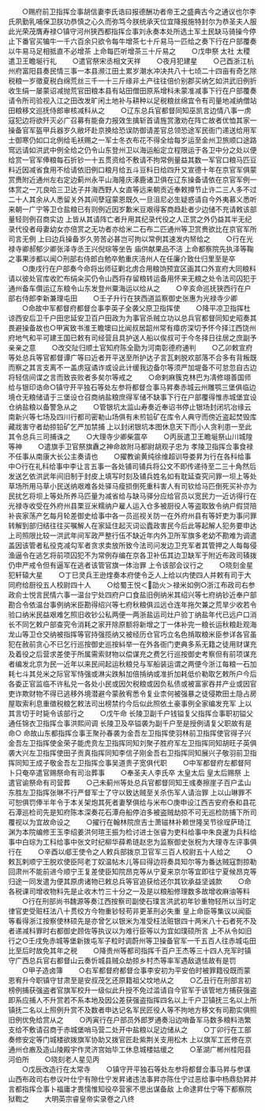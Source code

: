 <!-- { "loadSidebar": true } -->
　　○赐府前卫指挥佥事胡信妻李氏诰曰报德酬功者帝王之盛典古今之通议也尔李氏夙勤乳哺保卫朕功恭慎之心久而弥笃今朕统承天位宜降报施特封尔为恭圣夫人服此光荣茂膺寿禄○镇守河州狭西都指挥佥事刘永奏本处所选土军土民缺马骑操今停止下番官买犏牛一千六百余只欲令每牛增茶七十斤易马一匹给之奏下行在户部覆奏以牛易马足相抵直不必增茶  上命每匹听增茶三十斤易之
　　○戊申祭  太社  太稷遣卫王瞻埏行礼
　　○遣官祭宋丞相文天祥
　　○夜月犯建星
　　○己酉浙江杭州府富阳县奏民情三事一本县濒江田土累岁潮水冲决共八十七顷二十四亩有奇乞除税粮一岁徵夏税白绵荒丝三千一十三斤缘非土产往往倍价别郡买纳乞如洪武旧例折收生绢一屡蒙诏减抛荒官田粮本县有站田僧田原系增科未蒙准减事下行在户部覆奏请令所司验视入江之田改发旷闲土地补与耕种以足税粮丝绵宜令有司量地减纳僧站田粮移文巡抚侍郎审核减科从之
　　○辽东总兵官都督同知巫凯言边情八事一虏寇犯边将欲歼灭必广召募有能奋力报效生擒斩首请旌赏激劝在阵亡故者优恤其家一操备官军盔甲兵器岁久敝坏赴京换给恐误防御请差官总领恐途军民衙门递送给用军士御寒仍如口北例给毛袄赐之一军士冬衣布花不得全给每岁运至金州卫旅顺口途路窎远请如洪武中例全给之仍令山东登州卫以海运船定立程限运于各卫中分之处以便给赏一官军俸粮每石折钞一十五贯资给不敷请不拘常例量益其数一军官口粮马匹豆料近因减省食用不给请依旧例口粮月给五斗豆料日给四升又宣德十年在京官军俱蒙赏赉附近通州左右定边蓟州永平山海隆庆涿鹿诸卫俱在辽东操备请依在京官军例一体赏之一兀良哈三卫达子并海西野人女直等远来朝贡近奉敕撙节止许二三人多不过二十人其余从人悉留关外其间孽寇蒙恩既久一旦沮尼必生疑惑请自今外夷慕义悉听来朝一广宁等卫仓盐粮已有则例近因岁歉米豆艰得客商趋赴者少边储不充请敕该部量轻则例召商实边  上皆从其请阵亡者升用其纪录代役之人正赏之外仍益其半无纪录代役者母妻幼女亦倍赏之无功者亦给米二石布二匹通州等卫赏赉欲比在京官军所司言无例  上曰边兵操备岁久劳苦必甚岂可拘以常例其速发内帑给之
　　○行在光禄寺卿郝郁少卿张泽寺丞王兴倪琮等坐告  庙供献果品不洁  上命都察院先执泽等鞠之事果涉都以闻○刑部右侍郎白勉卒勉重庆涪州人在任廉介致仕归里至是卒
　　○庚戌行在户部奏今命将出师征剿北虏合用粮饷预宜区画其口外宣府大同粮料请以彼处官库收贮布绢籴买仍令山西将存留粮转运备用怀来无粮之处令法司囚犯于通州备车儹运辽东粮令山东发登州粟海运以给从之
　　○辛亥命巡抚狭西行在户部右侍郎李新兼理屯田
　　○壬子升行在狭西道监察御史张惠为光禄寺少卿
　　○命故中军都督府都督佥事李英子全袭父原卫指挥使
　　○降平凉卫指挥杜谅西安后卫千户田忠延安卫百户田政为为事官杀贼立功以总兵官都督同知史昭奏其畏避操备故也○甲寅致书淮王瞻墺曰比闻叔居韶州常有瘴疠深切予怀今择江西饶州府地气和平可建王国已敕有司经营且具护送人船以俟叔可于今冬择日往居之庶副予亲亲之意
　　○改交阯归顺土官知府陈全勖为河南彰德府通判
　　○乙卯敕宣府等处总兵等官都督谭广等曰近者开平送至所护达子言瓦剌脱欢部落不合多有背叛既而察之其言支离不一盖虏寇谲诈或设此计缓我边备尔等须严加堤备不可怠忽自古边将轻信间谍之言而致丧败者多矣尔等戒之
　　○命剌麻簇克林巴为凊修翊善国师给与银印诰命○镇守开平独石等处左参将都督佥事马昇奏赤城云州雕鹗三堡俱临边境仓无粮储请于三堡设仓召商纳盐粮庶得军储不缺事下行在户部覆得惟赤城堡宜设仓纳盐粮以备警急从之
　　○管银坑太监山寿奏近奉诏书停止银场封闭坑冶缘云南新兴等七场及四川行都司密勒山场俱有未煎铅矿在库令人典守而傍近盗起焚毁库藏戕害守者劫掠铅矿乞严加禁捕  上以封闭银坑本图休息天下而小人贪利患一至此其令总兵三司捕诛之
　　○大理寺少卿柴震卒
　　○丙辰遣卫王瞻埏祭山川城隍等神
　　○遣旗手卫官祭旗纛之神命故附马都尉胡观子忠为  孝陵卫指挥佥事食禄不任事从南康大长公主奏请也
　　○擢教谕黄纯徐维超训导娄昇为行在各科给事中○行在礼科给事中李让言五事一各处铺司铺兵将公文不即传递待至二三十角然后发送乞依洪武年间旧制于封皮上填写时刻及铺兵姓名如有耽延查究问罪一坝上等处草场所用马草小民送纳艰难各处驿马瘦损倒死重科害人有司钦给马匹倒死买补亦为民扰乞将坝上等处所养马匹量为减省给与缺马驿分应给官员以宽民力一近访得行在光禄寺收受在外府州县栗豆米糯纳户雇人运入仓多被厨役人等盗取致令纳户假贷陪补丧家荡产乞每月轮差御史给事中各一员巡视关防一在外府州县有等奸吏为事问罪转解到部归结往往买嘱解人在家延住起灭词讼蠹政害民今后此等起解人犯务要申达上司照限比较一洪武年间军政严整行伍不缺近年内外卫所军旗多老幼不勘难为调遣盖因该管者私役克减勾军者贪求卖放所致今法司问发边卫充军者其管押之人每每侵渔逼令在逃乞将前项囚犯不为常例存编在京各卫补伍其边卫缺军于附近布政司辏拨仍申严戒令但有逼军在逃者该管官旗一体治罪  上令该部会议行之
　　○晓刻金星犯轩辕大星
　　○丁巳灵兵王逊煃奏本府使令乏人上给以内使四人并敕有司于大同府给厨役五人校尉四十人
　　○给蜀王悦＜劭火＞禄米如例○浙江布政司右参政俞士悦言民情六事一温台宁处四府户口食盐旧例纳米其绍兴等七府纳钞近奉户部勘合令依温台事例纳米臣勘得绍兴等七府秋粮俱泒远仓连年拖欠兼之荒旱少收若令验口纳米民益艰难乞照旧收钞公私两便一两浙盐运司灶户验丁纳盐年代已远户口消长不同乞敕户部查究令消耗之家开除原额将新增之丁一体补完一粮长运秋粮赴观海龙山等卫仓交纳被指挥等官持强揽纳又被经历仓官巧立名色掯取粮米臣参详各官虽犯在赦前贪心不已乞行巡按御史巡按紏举一在外各衙门吏典多系无籍之徒用财谋充及着役之后营求差使于所属需索财物以偿谋充之费乞行巡按御史考察但有前项谋充者编发北京为民一近年以来民间起运秋粮兑与军船装运谓之两便今浙江每粮一石加耗七斗其兑米之际官军恃强或淋尖跌斛加倍掯纳或准折加耗低价勒取乞敕所户今后各委正官监临不许私兑一各处小民或因欠税粮或因负私债或被富家吞并产业或因官吏诈欺财物不得已逃移外境潜避今蒙赦宥悉令复业柰何被强暴之徒侵欺田土隐占房屋取索利息重徵税粮乞敕法司出榜禁约今后似此照依土豪事例全家编发充军  上以其言切于时毙令该部行之
　　○戊午命  长陵卫副千户钱镒复父指挥佥事职初镒父通任锦衣卫指挥佥事洪熙间调  长陵卫及卒镒袭为副千户至是授例请复父职故有是命○  命故山东都指挥佥事王聚孙春袭为金吾左卫指挥使羽林前卫指挥使官得子兴金吾左卫指挥使金荣子能虎贲左卫指挥同知刘聚子胜府军左卫指挥同知胡旺子英俱袭大兴左卫指挥使田子贡真指挥同知李信子刚金吾右卫指挥同知展兴子敬羽前卫指挥同知王成子敬金吾左卫指挥佥事吴道贵子宽俱代职
　　○中军都督府左都督阿卜只奄卒遣官赐祭命有司治葬事
　　○奉圣夫人李氏卒  太皇太后  皇太后赐祭  上遣官谕祭命有司营葬
　　○己未蓟州等处总兵官都督同知王彧奏擦崖子百户孟山东胜左卫指挥张琳不行严督军士了守以致达贼至关杀伤军人请治罪  上以山琳罪不可恕俱罚俸半年令于本关架炮其死者妻孥俱给与米布○庚申设江西吉安府泰和县花石潭巡检司先是知府陈本深奏花石潭舟船停泊多被盗贼劫掠不可无巡检防捕下所司覆视以为宜故命设之
　　○擢行在翰林院庶吉士萧镃林补赖世隆吴节徐珵萨琦江渊为本院编修王玉李绍姜洪何瑄王振为检讨进士张睿为吏科给事中朱良暹为兵科给事中白琮为工科给事中张文时纪柳华薛希琏赵忠为监察御史张柷为大理寺左评事俱行在
　　○辛酉以郕王使令之人敕兵部拨京卫官军三百人校尉五十人给之
　　○敕瓦剌顺宁王脱欢使臣阿老丁奴温帖木儿等曰得边将奏具知尔等为番达贼寇剽掠勒回肃州不能前进今顺宁王复差使臣知院昂克等从宁夏来京尔等宜即往宁夏候昂克等归途一同发遣为便其原虏诸物已敕总兵等官追获给还尔其钦承益坚诚款
　　○命各税课司增收物料先是止收木竹三十分之一及是以粮船修理数多故增收麻油等料
　　○行在刑部尚书魏源等奏江西按察司副使石璞言洪武初年钞重物轻所以当时定律官吏受赃枉法八十贯绞方今物重钞轻苟非更革刑必失重  皇上命臣等集议以闻臣等看得浙江按察使林硕先是亦曾乞以银米为准受枉法赃银四十两米八十石者死不及者递减科罪时右都御史顾佐等执议以为难行臣等以为宜如璞硕所言  上不从令如旧行之○壬戌免赤城等堡新拨屯军子粒时调蔚州等卫操备官军一千五百人往赤城屯田比至后时故免其年之税
　　○降贵州等都司指挥千百户王杰等三十四人充军时镇守广西总兵官右都督山云奏忻城县贼众劫掠乡村杰等率军遇敌退怯故有是罚
　　○甲子造卤簿
　　○右军都督府都督佥事李安初为平安伯时被罪籍役既而蒙恩宥升今职镇守甘肃至是安叔茂乞还原籍祖父坟地从之
　　○乙丑行在刑部言初榜例捕获强盗者官旗军校升一级似此升授不免过滥请自今官军于该管地方捕获强盗即系应捕人不升赏若不系本地及因公差获强盗指挥四名以上千户卫镇抚三名以上所镇抚二名以上照例升赏不及数者申达记名军民匠役人等不拘地方移文有司勘实俱照旧例优免给赏从之
　　○丙寅行在户部员外郎罗通奏沿边哨备军马数多粮料浩繁支给不敷请召商于赤城堡哨马营二处开中盐粮以足边储从之
　　○丁卯行在工部奏修安定等门城楼欲拨旗军协助又拨官匠赴紫荆关支用松木  上以旗军工匠修在京通州仓廒及造山陵殿宇作灵济宫始毕工休息城楼姑缓之
　　○革湖广郴州桂阳县河伯所
　　○晓刻老人星见丙  
　　○戊辰改造行在太常寺
　　○镇守开平独石等处左参将都督佥事马昇与参谋山西布政司右参议叶仕宁有隙仕宁发昇诸违法事昇亦陈仕宁过恶给事中杨鼎劾昇并言都指挥佥事卜福庸才畏懦惟知役卒营家不思出谋备敌  上命逮昇仕宁等下都察院狱鞫之
　　大明英宗睿皇帝实录卷之八终

